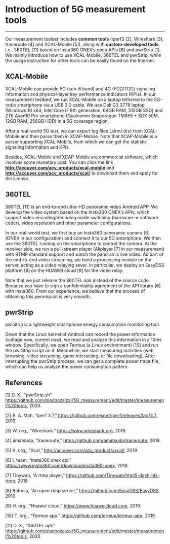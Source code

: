 # Introduction of 5G measurement tools
----------

Our measurement toolset includes **common tools** (iperf3 [2], Wireshark [3], traceroute [4] and XCAL-Mobile [5]), along with **custom-developed tools**, i.e., 360TEL [11] based on Insta360 ONEX’s open APIs [6] and pwrStrip [1]. We mainly introduce how to use XCAL-Mobile, 360TEL and pwrStrip, while the usage instruction for other tools can be easily found on the Internet.

## XCAL-Mobile
XCAL-Mobile can provide 5G (sub-6 band) and 4G (FDD/TDD) signaling information and physical-layer key performance indicators (KPIs). In our measurement testbed, we run XCAL-Mobile on a laptop tethered to the 5G-radio smartphone via a USB 3.0 cable. We use Dell G3 3779 laptop (Windows 10 x64, Intel Core i7 8th generation, 64GB RAM, 512GB SSD) and ZTE Axon10 Pro smartphone (Qualcomm Snapdragon TM855 + SDX 50M, 12GB RAM, 256GB HDD) in a 5G coverage region. 

After a real-world 5G test, we can export log files (.drm/.drx) from XCAL-Mobile and then parse them in XCAP-Mobile. Note that XCAP-Mobile is a parser supporting XCAL-Mobile, from which we can get the statistic signaling information and KPIs. 

Besides, XCAL-Mobile and XCAP-Mobile are commercial software, which involves some monetary cost. You can click the link **http://accuver.com/acv_products/xcal-mobile** and **http://accuver.com/acv_products/xcal/** to download them and apply for the license.

## 360TEL
360TEL [11] is an end-to-end ultra-HD panoramic video Android APP. We develop the video system based on the Insta360 ONEX’s APIs, which support video encoding/decoding mode switching (hardware or software coder), video resolution and other parameter configurations. 

In our real-world test, we first buy an Insta360 panoramic camera [6] (ONEX in our configuration) and connect it to our 5G smartphone. We then use the 360TEL running on the smartphone to control the camera. At the receiver side, we run a pull-stream player (Aliplayer [7] in our measurement) with RTMP standard support and watch the panoramic live video. As part of the end-to-end video streaming, we build a processing module on the server, acting as a video relaying sever. In particular, we deploy an EasyDSS platform [8] on the HUAWEI cloud [9] for the video relay. 

Note that we just release the 360TEL.apk instead of the source code. Because you have to sign a confidentiality agreement of the API library [6] with Insta360. From our experience, we believe that the process of obtaining this permission is very smooth.

## pwrStrip
pwrStrip is a lightweight smartphone energy consumption monitoring tool. 

Given that the Linux kernel of Android can record the power information (voltage now, current now), we read and analyze this information in a 10ms window. Specifically, we open Termux (a Linux environment) [10] and run the pwrStrip script on it. Meanwhile, we start measuring activities (web browsing, video streaming, game interacting, or file downloading). After interrupting the pwrStrip process, we can get a complete power trace file, which can help us analyze the power consumption pattern.

## References
[1] D. X., "pwrStrip.sh" https://github.com/piaobozaizai/5G_measurement/edit/master/measurement%20tools, 2020.

[2] B. A. Mah, “iperf 3.7,” https://github.com/esnet/iperf/releases/tag/3.7, 2019.

[3] W. org., “Wireshark.” https://www.wireshark.org, 2019.

[4] amatsuda, “traceroute,” https://github.com/amatsuda/traceroute, 2018.

[5] X. org., “Xcal,” http://accuver.com/acv_products/xcal/, 2019.

[6] I. team, “Insta360 onex api.” https://www.insta360.com/download/insta360-onex, 2019.

[7] Tinywan, “A rtmp player,” https://github.com/Tinywan/html5-dash-hls-rtmp, 2018.

[8] Babosa, “An open rtmp server,” https://github.com/EasyDSS/EasyDSS, 2019.

[9] H. org., “Huawei cloud,” https://www.huaweicloud.com, 2019.

[10] T. org., “Termux app.” https://github.com/termux/termux-app, 2019.

[11] D. X., "360TEL.apk" https://github.com/piaobozaizai/5G_measurement/edit/master/measurement%20tools, 2020.
